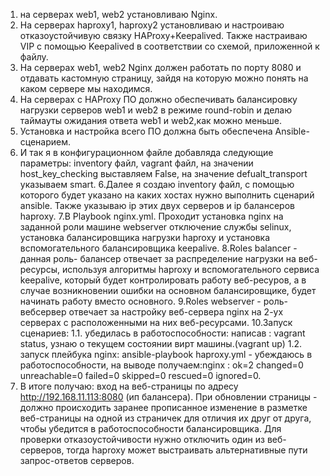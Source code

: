 1. на серверах web1, web2 установливаю Nginx.
2. На серверах haproxy1, haproxy2 установливаю и настроиваю  отказоустойчивую связку HAProxy+Keepalived. Также настраиваю VIP с помощью Keepalived в соответствии со схемой, приложенной к файлу.
3. На серверах web1, web2 Nginx должен работать по порту 8080 и отдавать кастомную страницу, зайдя на которую можно понять на каком сервере мы находимся.
4. На серверах с HAProxy ПО должно обеспечивать балансировку нагрузки серверов web1 и web2 в режиме round-robin и делаю таймауты ожидания ответа web1 и web2,как можно меньше. 
4. Установка и настройка всего ПО должна быть обеспечена Ansible-сценарием.
5. И так я в конфигурационном файле добавляда следующие параметры:
inventory файл, vagrant файл, на значении host_key_checking выставляем False, на значение defualt_transport указываем smart.
6.Далее я создаю inventory файл, с помощью которого будет указано на каких хостах нужно выполнить сценарий ansible. Также указываю ip этих двух серверов и ip балансеров haproxy.
7.В Playbook nginx.yml. Проходит установка nginx на заданной роли машине webserver отключение службы selinux, установка балансировщика нагрузки haproxy и установка вспомогательного балансировщика keepalive.
8.Roles balancer - данная роль- балансер отвечает за распределение нагрузки на веб-ресурсы, используя алгоритмы haproxy и вспомогательного сервиса keepalive, который будет контролировать работу веб-ресуров, а в случае возникновении ошибки на основном балансировщике, будет начинать работу вместо основного.
9.Roles webserver - роль- вебсервер отвечает за настройку веб-сервера nginx на 2-ух серверах с расположенными на них веб-ресурсами.
10.Запуск сценариев:
1.1. убедилась в работоспособности: написав : vagrant status, узнаю о текущем состоянии вирт машины.(vagrant uр)
1.2. запуск плейбука nginх: ansible-playbook haproxy.yml - убеждаюсь в работоспособности, на выводе получаем:nginx : ok=2 changed=0 unreachable=0 failed=0 skipped=0 rescued=0 ignored=0.
11. В итоге получаю: вход на веб-страницы по адресу http://192.168.11.113:8080 (ип балансера). При обновлении страницы - должно происходить заранее прописанное изменение в разметке веб-страницы на одной из страничек для отличия их друг от друга, чтобы убедится в работоспособности балансировщика. 
Для проверки отказоустойчивости нужно отключить один из веб-серверов, тогда haproxy может выстраивать альтернативные пути запрос-ответов серверов.
